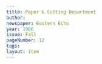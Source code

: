 ```yaml
---
title: Paper & Cutting Department
author:
newspaper: Eastern Echo
year: 1966
issue: Fall
pageNumber: 12
tags:
layout: item
---
```


